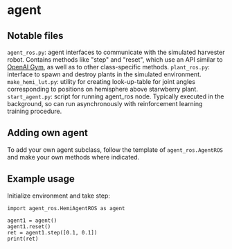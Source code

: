 # agent
## Notable files
`agent_ros.py`: agent interfaces to communicate with the simulated harvester robot. Contains methods like "step" and "reset", which use an API similar to [OpenAI Gym](https://gym.openai.com/), as well as to other class-specific methods.
`plant_ros.py`: interface to spawn and destroy plants in the simulated environment.
`make_hemi_lut.py`: utility for creating look-up-table for joint angles corresponding to positions on hemisphere above starwberry plant.
`start_agent.py`: script for running agent_ros node. Typically executed in the background, so can run asynchronously with reinforcement learning training procedure.

## Adding own agent
To add your own agent subclass, follow the template of `agent_ros.AgentROS` and make your own methods where indicated. 

## Example usage
Initialize environment and take step:
```
import agent_ros.HemiAgentROS as agent

agent1 = agent()
agent1.reset()
ret = agent1.step([0.1, 0.1])
print(ret)
```
